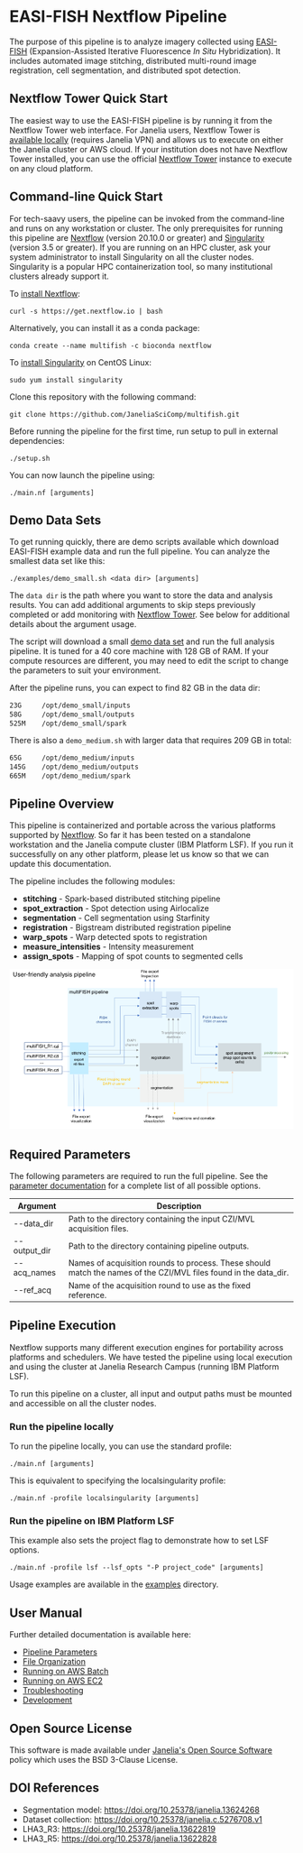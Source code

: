 # EASI-FISH Nextflow Pipeline

The purpose of this pipeline is to analyze imagery collected using [EASI-FISH](https://github.com/multiFISH/EASI-FISH) (Expansion-Assisted Iterative Fluorescence *In Situ* Hybridization). It includes automated image stitching, distributed multi-round image registration, cell segmentation, and distributed spot detection.

## Nextflow Tower Quick Start

The easiest way to use the EASI-FISH pipeline is by running it from the Nextflow Tower web interface. For Janelia users, Nextflow Tower is [available locally](http://nextflow.int.janelia.org) (requires Janelia VPN) and allows us to execute on either the Janelia cluster or AWS cloud. If your institution does not have Nextflow Tower installed, you can use the official [Nextflow Tower](tower.nf) instance to execute on any cloud platform.

## Command-line Quick Start

For tech-saavy users, the pipeline can be invoked from the command-line and runs on any workstation or cluster. The only prerequisites for running this pipeline are [Nextflow](https://www.nextflow.io) (version 20.10.0 or greater) and [Singularity](https://sylabs.io) (version 3.5 or greater). If you are running on an HPC cluster, ask your system administrator to install Singularity on all the cluster nodes. Singularity is a popular HPC containerization tool, so many institutional clusters already support it.

To [install Nextflow](https://www.nextflow.io/docs/latest/getstarted.html):

    curl -s https://get.nextflow.io | bash 

Alternatively, you can install it as a conda package:

    conda create --name multifish -c bioconda nextflow

To [install Singularity](https://sylabs.io/guides/3.7/admin-guide/installation.html) on CentOS Linux:

    sudo yum install singularity

Clone this repository with the following command:

    git clone https://github.com/JaneliaSciComp/multifish.git

Before running the pipeline for the first time, run setup to pull in external dependencies:

    ./setup.sh

You can now launch the pipeline using:

    ./main.nf [arguments]

## Demo Data Sets

To get running quickly, there are demo scripts available which download EASI-FISH example data and run the full pipeline. You can analyze the smallest data set like this:

    ./examples/demo_small.sh <data dir> [arguments]

The `data dir` is the path where you want to store the data and analysis results. You can add additional arguments to skip steps previously completed or add monitoring with [Nextflow Tower](https://tower.nf). See below for additional details about the argument usage.

The script will download a small [demo data set](https://doi.org/10.25378/janelia.c.5276708.v1) and run the full analysis pipeline. It is tuned for a 40 core machine with 128 GB of RAM. If your compute resources are different, you may need to edit the script to change the parameters to suit your environment.

After the pipeline runs, you can expect to find 82 GB in the data dir:

    23G     /opt/demo_small/inputs
    58G     /opt/demo_small/outputs
    525M    /opt/demo_small/spark

There is also a `demo_medium.sh` with larger data that requires 209 GB in total:

    65G     /opt/demo_medium/inputs
    145G    /opt/demo_medium/outputs
    665M    /opt/demo_medium/spark

## Pipeline Overview

This pipeline is containerized and portable across the various platforms supported by [Nextflow](https://www.nextflow.io). So far it has been tested on a standalone workstation and the Janelia compute cluster (IBM Platform LSF). If you run it successfully on any other platform, please let us know so that we can update this documentation.

The pipeline includes the following modules:

* **stitching** - Spark-based distributed stitching pipeline
* **spot_extraction** - Spot detection using Airlocalize
* **segmentation** - Cell segmentation using Starfinity
* **registration** - Bigstream distributed registration pipeline
* **warp_spots** - Warp detected spots to registration
* **measure_intensities** - Intensity measurement
* **assign_spots** - Mapping of spot counts to segmented cells

![Pipeline Diagram](docs/pipeline_diagram.png)

## Required Parameters

The following parameters are required to run the full pipeline. See the [parameter documentation](docs/Parameters.md) for a complete list of all possible options.

| Argument   | Description                                                                           |
|------------|---------------------------------------------------------------------------------------|
| --data_dir | Path to the directory containing the input CZI/MVL acquisition files. |
| --output_dir | Path to the directory containing pipeline outputs. |
| --acq_names | Names of acquisition rounds to process. These should match the names of the CZI/MVL files found in the data_dir. |  
| --ref_acq | Name of the acquisition round to use as the fixed reference. |

## Pipeline Execution

Nextflow supports many different execution engines for portability across platforms and schedulers. We have tested the pipeline using local execution and using the cluster at Janelia Research Campus (running IBM Platform LSF).

To run this pipeline on a cluster, all input and output paths must be mounted and accessible on all the cluster nodes.

### Run the pipeline locally

To run the pipeline locally, you can use the standard profile:

    ./main.nf [arguments]

This is equivalent to specifying the localsingularity profile:

    ./main.nf -profile localsingularity [arguments]

### Run the pipeline on IBM Platform LSF

This example also sets the project flag to demonstrate how to set LSF options.

    ./main.nf -profile lsf --lsf_opts "-P project_code" [arguments]

Usage examples are available in the [examples](examples) directory.

## User Manual

Further detailed documentation is available here:

* [Pipeline Parameters](docs/Parameters.md)
* [File Organization](docs/FileOrganization.md)
* [Running on AWS Batch](docs/RunningOnAWSBatch.md)
* [Running on AWS EC2](docs/RunningOnEC2.md)
* [Troubleshooting](docs/Troubleshooting.md)
* [Development](docs/Development.md)

## Open Source License

This software is made available under [Janelia's Open Source Software](https://www.janelia.org/open-science/software-licensing) policy which uses the BSD 3-Clause License.

## DOI References

* Segmentation model: <https://doi.org/10.25378/janelia.13624268>
* Dataset collection: <https://doi.org/10.25378/janelia.c.5276708.v1>  
* LHA3_R3: <https://doi.org/10.25378/janelia.13622819>
* LHA3_R5: <https://doi.org/10.25378/janelia.13622828>
